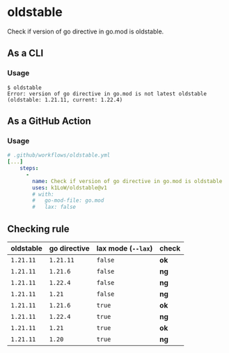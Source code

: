 # oldstable

Check if version of go directive in go.mod is oldstable.

## As a CLI

### Usage

``` console
$ oldstable
Error: version of go directive in go.mod is not latest oldstable (oldstable: 1.21.11, current: 1.22.4)
```

## As a GitHub Action

### Usage

``` yaml
# .github/workflows/oldstable.yml
[...]
    steps:
      -
        name: Check if version of go directive in go.mod is oldstable
        uses: k1LoW/oldstable@v1
        # with:
        #   go-mod-file: go.mod
        #   lax: false
```

## Checking rule

| oldstable | go directive | lax mode (`--lax`) | check |
| --- | --- | --- | --- |
| `1.21.11` | `1.21.11` | `false` | **ok** |
| `1.21.11` | `1.21.6` | `false` | **ng** |
| `1.21.11` | `1.22.4` | `false` | **ng** |
| `1.21.11` | `1.21` | `false` | **ng** |
| `1.21.11` | `1.21.6` | `true` | **ok** |
| `1.21.11` | `1.22.4` | `true` | **ng** |
| `1.21.11` | `1.21` | `true` | **ok** |
| `1.21.11` | `1.20` | `true` | **ng** |
